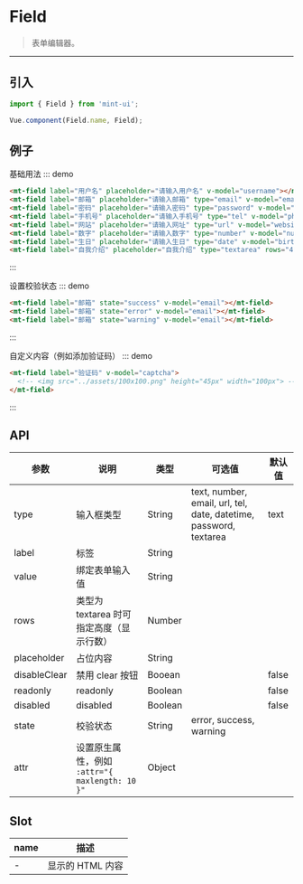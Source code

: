 # Field

> 表单编辑器。

----------

## 引入

```javascript
import { Field } from 'mint-ui';

Vue.component(Field.name, Field);
```

## 例子

基础用法
::: demo
```html
<mt-field label="用户名" placeholder="请输入用户名" v-model="username"></mt-field>
<mt-field label="邮箱" placeholder="请输入邮箱" type="email" v-model="email"></mt-field>
<mt-field label="密码" placeholder="请输入密码" type="password" v-model="password"></mt-field>
<mt-field label="手机号" placeholder="请输入手机号" type="tel" v-model="phone"></mt-field>
<mt-field label="网站" placeholder="请输入网址" type="url" v-model="website"></mt-field>
<mt-field label="数字" placeholder="请输入数字" type="number" v-model="number"></mt-field>
<mt-field label="生日" placeholder="请输入生日" type="date" v-model="birthday"></mt-field>
<mt-field label="自我介绍" placeholder="自我介绍" type="textarea" rows="4" v-model="introduction"></mt-field>
```
:::

设置校验状态
::: demo
```html
<mt-field label="邮箱" state="success" v-model="email"></mt-field>
<mt-field label="邮箱" state="error" v-model="email"></mt-field>
<mt-field label="邮箱" state="warning" v-model="email"></mt-field>
```
:::

自定义内容（例如添加验证码）
::: demo
```html
<mt-field label="验证码" v-model="captcha">
  <!-- <img src="../assets/100x100.png" height="45px" width="100px"> -->
</mt-field>
```
:::


## API

| 参数 | 说明 | 类型 | 可选值 | 默认值 |
|------|-------|---------|-------|--------|
| type | 输入框类型 | String | text, number, email, url, tel, date, datetime, password, textarea | text |
| label| 标签 | String | | |
| value| 绑定表单输入值 | String | | |
| rows | 类型为 textarea 时可指定高度（显示行数）| Number | | |
| placeholder | 占位内容 |String | | |
| disableClear | 禁用 clear 按钮 | Booean | | false |
| readonly | readonly |Boolean | | false |
| disabled | disabled |Boolean | | false |
| state | 校验状态 | String | error, success, warning | |
| attr | 设置原生属性，例如 `:attr="{ maxlength: 10 }"` | Object | |

## Slot
| name | 描述 |
|------|--------|
| - | 显示的 HTML 内容|

<script>
  export default {
    data: function(){
      return {
        username:"",
        email:"",
        password:"",
        phone:"",
        website:"",
        number:"",
        birthday:"",
        introduction:"",
        captcha:""
      }
    },
    methods:{
    }
  };
</script>
